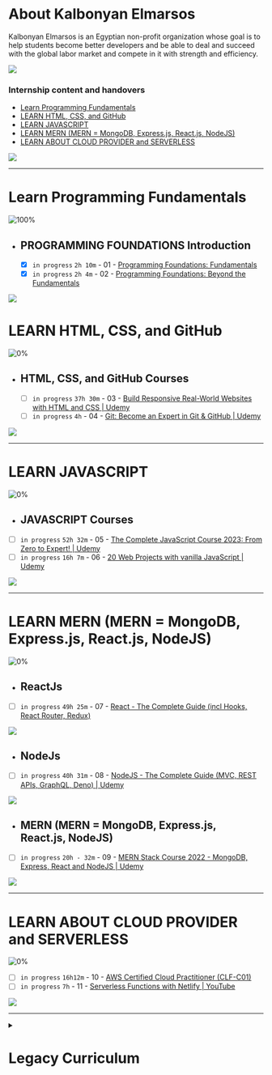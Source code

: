 # About Kalbonyan Elmarsos

 Kalbonyan Elmarsos is an Egyptian non-profit organization whose goal is to help students become better developers and be able to deal and succeed with the global labor market and compete in it with strength and efficiency.
 <br/>

 <a href="https://www.linkedin.com/company/%D9%83%D8%A7%D9%84%D8%A8%D9%86%D9%8A%D8%A7%D9%86-%D8%A7%D9%84%D9%85%D8%B1%D8%B5%D9%88%D8%B5/" target="_blank"><img src="https://img.shields.io/badge/-Kalbonyan%20Elmarsos-0077B5?style=for-the-badge&logo=Linkedin&logoColor=white"/></a>

### Internship content and handovers

- [Learn Programming Fundamentals](https://github.com/RaheemAmer/Kalbonyan-Elmarsos-3rd-Patch/tree/main/Learn%20Programming%20Fundamentals)
- [LEARN HTML, CSS, and GitHub](https://github.com/RaheemAmer/Kalbonyan-Elmarsos-3rd-Patch/tree/main/LEARN%20HTML%2C%20CSS%2C%20and%20GitHub)
- [LEARN JAVASCRIPT](https://github.com/RaheemAmer/Kalbonyan-Elmarsos-3rd-Patch/tree/main/LEARN%20JAVASCRIPT)
- [LEARN MERN (MERN = MongoDB, Express.js, React.js, NodeJS)](https://github.com/RaheemAmer/Kalbonyan-Elmarsos-3rd-Patch/tree/main/LEARN%20MERN%20(MERN%20%3D%20MongoDB%2C%20Express.js%2C%20React.js%2C%20NodeJS))
- [LEARN ABOUT CLOUD PROVIDER and SERVERLESS](https://github.com/RaheemAmer/Kalbonyan-Elmarsos-3rd-Patch/tree/main/LEARN%20ABOUT%20CLOUD%20PROVIDER%20and%20SERVERLESS)

<img src="https://img.shields.io/badge/Total%20Number%20Of%20Hours%20For%20All%20Courses-%2B200h-blue">

- - - -
<!-- Fundamentals -->
# Learn Programming Fundamentals

![100%](https://progress-bar.dev/100/?title=Done)
<br />

- ## PROGRAMMING FOUNDATIONS Introduction

  - [x] `in progress` `2h 10m` - 01 - [Programming Foundations: Fundamentals](https://www.linkedin.com/learning/programming-foundations-fundamentals-3/the-fundamentals-of-programming?autoplay=true&contextUrn=urn%3Ali%3AlyndaLearningPath%3A56db2b643dd5596be4e4989b)
  - [x] `in progress` `2h 4m` - 02 - [Programming Foundations: Beyond the Fundamentals](https://www.linkedin.com/learning/programming-foundations-beyond-the-fundamentals/broadening-your-knowledge-of-programming-fundamentals?autoplay=true&contextUrn=urn%3Ali%3AlyndaLearningPath%3A56db2b643dd5596be4e4989b)

<img src="https://img.shields.io/badge/Total%20Number%20Of%20Hours%20For%20This%20Courses-4h14m-blue">

#
<!-- HTML, CSS, and GitHub -->
# LEARN HTML, CSS, and GitHub

![0%](https://progress-bar.dev/0/?title=Done)
<br />

- ## HTML, CSS, and GitHub Courses

  - [ ] `in progress` `37h 30m` - 03 - [Build Responsive Real-World Websites with HTML and CSS | Udemy](https://www.udemy.com/course/design-and-develop-a-killer-website-with-html5-and-css3/)
  - [ ] `in progress` `4h` - 04 - [Git: Become an Expert in Git & GitHub | Udemy](https://www.udemy.com/course/git-expert-4-hours/)

<img src="https://img.shields.io/badge/Total%20Number%20Of%20Hours%20For%20This%20Courses-41h30m-blue">

- - - -
<!-- LEARN JAVASCRIPT -->
# LEARN JAVASCRIPT

![0%](https://progress-bar.dev/0/?title=Done)
<br />

- ## JAVASCRIPT Courses

- [ ]  `in progress` `52h 32m` - 05 - [The Complete JavaScript Course 2023: From Zero to Expert! | Udemy](https://www.udemy.com/course/javascript-the-complete-guide-2020-beginner-advanced/)
- [ ]  `in progress` `16h 7m` - 06 - [20 Web Projects with vanilla JavaScript | Udemy](https://www.udemy.com/course/web-projects-with-vanilla-javascript/)

<img src="https://img.shields.io/badge/Total%20Number%20Of%20Hours%20For%20This%20Courses-68h-blue">

- - - -
<!-- MERN -->
# LEARN MERN (MERN = MongoDB, Express.js, React.js, NodeJS)

![0%](https://progress-bar.dev/0/?title=Done)

- ## ReactJs

- [ ]  `in progress` `49h 25m` - 07 - [React - The Complete Guide (incl Hooks, React Router, Redux)](https://www.udemy.com/course/react-the-complete-guide-incl-redux/)

<img src="https://img.shields.io/badge/Total%20Number%20Of%20Hours%20For%20This%20Courses-69h-blue">

- ## NodeJs

- [ ]  `in progress` `40h 31m` - 08 - [NodeJS - The Complete Guide (MVC, REST APIs, GraphQL, Deno) | Udemy](https://www.udemy.com/course/nodejs-the-complete-guide/)

<img src="https://img.shields.io/badge/Total%20Number%20Of%20Hours%20For%20This%20Courses-40h31m-blue">

- ## MERN (MERN = MongoDB, Express.js, React.js, NodeJS)

- [ ]  `in progress` `20h - 32m` - 09 - [MERN Stack Course 2022 - MongoDB, Express, React and NodeJS | Udemy](https://www.udemy.com/course/mern-stack-course-mongodb-express-react-and-nodejs/)

<img src="https://img.shields.io/badge/Total%20Number%20Of%20Hours%20For%20This%20Courses-110h-blue">

- - - -
<!-- SERVERLESS -->
# LEARN ABOUT CLOUD PROVIDER and SERVERLESS

![0%](https://progress-bar.dev/0/?title=Done)

- [ ]  `in progress` `16h12m` - 10 - [AWS Certified Cloud Practitioner (CLF-C01)](https://acloud.guru/overview/aws--certified-cloud-practitioner)
- [ ]  `in progress` `7h` - 11 - [Serverless Functions with Netlify | YouTube](https://www.youtube.com/watch?v=AfAZ33XjIBU)

<img src="https://img.shields.io/badge/Total%20Number%20Of%20Hours%20For%20This%20Courses-23h-blue">

- - - -
<!-- Legacy Curriculum -->

<details>
<summary>
<h1> Legacy Curriculum </h1>
</summary>

# LEARN Programming Foundations

1. [Programming Foundations: Fundamentals (2h 10m)](https://www.linkedin.com/learning/programming-foundations-fundamentals-3?contextUrn=urn%3Ali%3AlyndaLearningPath%3A56db2b643dd5596be4e4989b)

2. [Programming Foundations: Beyond the Fundamentals (2h 4m)](https://www.linkedin.com/learning/programming-foundations-beyond-the-fundamentals?contextUrn=urn%3Ali%3AlyndaLearningPath%3A56db2b643dd5596be4e4989b)

3. [Programming Foundations: Object-Oriented Design (2h 40m)](https://www.linkedin.com/learning/programming-foundations-object-oriented-design-3?contextUrn=urn%3Ali%3AlyndaLearningPath%3A56db2b643dd5596be4e4989b)

4. [Programming Foundations: Data Structures (2h 20m)](https://www.linkedin.com/learning/programming-foundations-data-structures-2?contextUrn=urn%3Ali%3AlyndaLearningPath%3A56db2b643dd5596be4e4989b)

5. [Programming Foundations: Algorithms (1h 45m)](https://www.linkedin.com/learning/programming-foundations-algorithms?contextUrn=urn%3Ali%3AlyndaLearningPath%3A56db2b643dd5596be4e4989b)

6. [Programming Foundations: Design Patterns (1h 44m)](https://www.linkedin.com/learning/programming-foundations-design-patterns-2?contextUrn=urn%3Ali%3AlyndaLearningPath%3A56db2b643dd5596be4e4989b)

7. [Programming Foundations: Databases (1h 25m)](https://www.linkedin.com/learning/programming-foundations-databases-2?contextUrn=urn%3Ali%3AlyndaLearningPath%3A56db2b643dd5596be4e4989b)

8. [Programming Foundations: APIs and Web Services (1h 14m)](https://www.linkedin.com/learning/programming-foundations-apis-and-web-services?contextUrn=urn%3Ali%3AlyndaLearningPath%3A56db2b643dd5596be4e4989b)

9. [Programming Foundations: Software Testing/QA (0h 53m)](https://www.linkedin.com/learning/programming-foundations-software-testing-qa?contextUrn=urn%3Ali%3AlyndaLearningPath%3A56db2b643dd5596be4e4989b)

10. [Learning GitHub (2h 11m)](https://www.linkedin.com/learning/learning-github)

# LEARN HTML and CSS

1. [Build Responsive Real-World Websites with HTML and CSS](https://www.udemy.com/course/design-and-develop-a-killer-website-with-html5-and-css3)

# LEARN JAVASCRIPT (REACT AND NODE)

1. JavaScript - Select one of these 2 courses to complete
    1. [The Complete JavaScript Course 2022: From Zero to Expert!](https://www.udemy.com/course/the-complete-javascript-course/)
    2. [The Modern JavaScript Bootcamp](https://www.udemy.com/course/modern-javascript/)
2. ReactJs - Select one of these 2 courses to complete
    1. [React - The Complete Guide (incl Hooks, React Router, Redux)](https://www.udemy.com/course/react-the-complete-guide-incl-redux/)
    2. [Complete React Developer in 2022 (w/ Redux, Hooks, GraphQL](https://www.udemy.com/course/complete-react-developer-zero-to-mastery/)
3. NodeJs - Select one of these 2 courses to complete
    1. [Complete NodeJS Developer in 2022 (GraphQL, MongoDB, + more)](https://www.udemy.com/course/complete-nodejs-developer-zero-to-mastery/)
    2. [The Complete Node.js Developer Course (3rd Edition)](https://www.udemy.com/course/the-complete-nodejs-developer-course-2/)

# LEARN ABOUT CLOUD PROVIDER (AWS)

1. [AWS Certified Cloud Practitioner (CLF-C01) (16h12 m)](https://acloud.guru/overview/aws--certified-cloud-practitioner)
  
2. [AWS Certified Solutions Architect Associate (45h 0m)](https://acloudguru.com/course/aws-certified-solutions-architect-associate-saa-c02)

# LEARN SERVERLESS

1. [Serverless Stack - The Basics](https://sst.dev/guide.html)

 </details>

